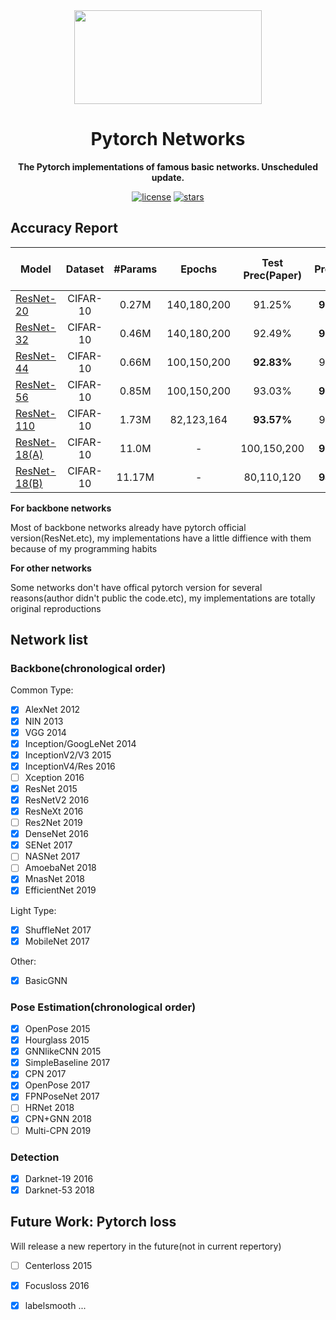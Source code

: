 <div align=center><img width="300" height="150" src="docs/images/cat.jpg"/>
  
# Pytorch Networks

**The Pytorch implementations of famous basic networks. Unscheduled update.**

[![license](https://img.shields.io/badge/License-MIT-blue.svg)](https://github.com/HaiyangLiu1997/Pytorch-Networks/blob/master/LICENSE)
[![stars](https://img.shields.io/github/stars/HaiyangLiu1997/Pytorch-Networks.svg)](https://github.com/HaiyangLiu1997/Pytorch-Networks/stargazers)
</div>

## Accuracy Report
|  Model   |   Dataset   |  #Params  |Epochs| Test Prec(Paper)  | Test Prec(This impl) |
|----------|:-----------:|:---------:|:-----:|:-:|:------:|
|[ResNet-20](https://github.com/HaiyangLiu1997/Pytorch-Networks/tree/master/exps/res_18_v3_la)|  CIFAR-10  | 0.27M | 140,180,200 |91.25%  |  **92.02%**   |
|[ResNet-32](https://github.com/HaiyangLiu1997/Pytorch-Networks/tree/master/exps/res_34_la)|  CIFAR-10  | 0.46M |140,180,200| 92.49%  |  **92.61%**   |
|[ResNet-44](https://github.com/HaiyangLiu1997/Pytorch-Networks/tree/master/exps/res_44_100_150_swaug)|  CIFAR-10  | 0.66M | 100,150,200|**92.83%**  |  92.46%   |
|[ResNet-56](https://github.com/HaiyangLiu1997/Pytorch-Networks/tree/master/exps/res_56_100_150_swaug)|  CIFAR-10  | 0.85M | 100,150,200|93.03%  |  **93.22%**   |
|[ResNet-110](https://github.com/HaiyangLiu1997/Pytorch-Networks/tree/master/exps/res_110_la)|  CIFAR-10  | 1.73M | 82,123,164 |**93.57%**  |  93.40%   |
|[ResNet-18(A)](https://github.com/HaiyangLiu1997/Pytorch-Networks/tree/master/exps/res_18_100_150)|  CIFAR-10  | 11.0M |- | 100,150,200| **93.54%**   |
|[ResNet-18(B)](https://github.com/HaiyangLiu1997/Pytorch-Networks/tree/master/exps/res_18_100_150_b)|  CIFAR-10  | 11.17M |- |80,110,120 | **94.51%**  |


**For backbone networks**

Most of backbone networks already have pytorch official version(ResNet.etc), my implementations have a little diffience with them because of my programming habits

**For other networks**

Some networks don't have offical pytorch version for several reasons(author didn't public the code.etc), my implementations are totally original reproductions

## Network list
### Backbone(chronological order)
Common Type:
- [x] AlexNet                 2012
- [x] NIN                     2013
- [x] VGG                     2014
- [x] Inception/GoogLeNet     2014
- [x] InceptionV2/V3          2015
- [x] InceptionV4/Res         2016
- [ ] Xception                2016
- [x] ResNet                  2015
- [x] ResNetV2                2016
- [x] ResNeXt                 2016
- [ ] Res2Net                 2019
- [x] DenseNet                2016
- [x] SENet                   2017
- [ ] NASNet                  2017
- [ ] AmoebaNet               2018
- [x] MnasNet                 2018
- [x] EfficientNet            2019

Light Type:
- [x] ShuffleNet              2017
- [x] MobileNet               2017

Other:
- [x] BasicGNN

### Pose Estimation(chronological order)
- [x] OpenPose                2015
- [x] Hourglass               2015
- [x] GNNlikeCNN              2015
- [x] SimpleBaseline          2017
- [x] CPN                     2017
- [x] OpenPose                2017
- [x] FPNPoseNet              2017
- [ ] HRNet                   2018
- [x] CPN+GNN                 2018
- [ ] Multi-CPN               2019

### Detection
- [x] Darknet-19              2016
- [x] Darknet-53              2018 

## Future Work: Pytorch loss
Will release a new repertory in the future(not in current repertory)
- [ ] Centerloss              2015
- [x] Focusloss               2016 
- [x] labelsmooth
...


